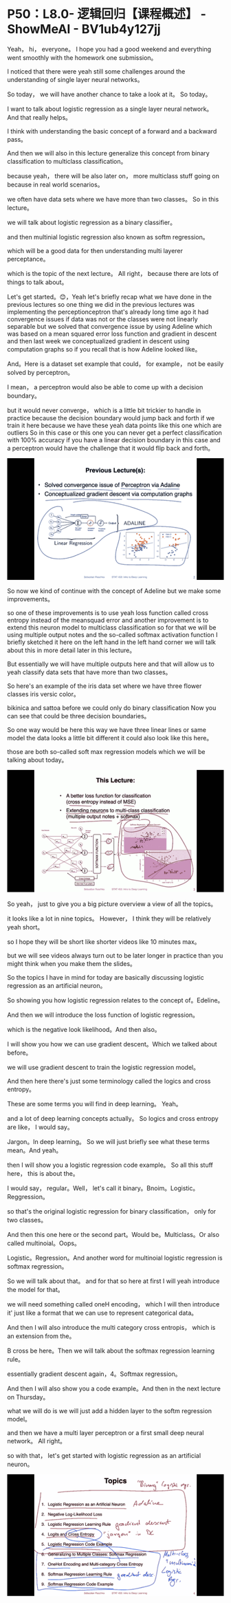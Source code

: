 # P50：L8.0- 逻辑回归【课程概述】 - ShowMeAI - BV1ub4y127jj

Yeah， hi， everyone。 I hope you had a good weekend and everything went smoothly with the homework one submission。

 I noticed that there were yeah still some challenges around the understanding of single layer neural networks。

 So today， we will have another chance to take a look at it。 So today。

 I want to talk about logistic regression as a single layer neural network。 And that really helps。

 I think with understanding the basic concept of a forward and a backward pass。

 And then we will also in this lecture generalize this concept from binary classification to multiclass classification。

 because yeah， there will be also later on， more multiclass stuff going on because in real world scenarios。

 we often have data sets where we have more than two classes。 So in this lecture。

 we will talk about logistic regression as a binary classifier。

 and then multinial logistic regression also known as softm regression。

 which will be a good data for then understanding multi layerer perceptance。

 which is the topic of the next lecture。 All right， because there are lots of things to talk about。

 Let's get started。😊，Yeah let's briefly recap what we have done in the previous lectures so one thing we did in the previous lectures was implementing the perceptionceptron that's already long time ago it had convergence issues if data was not or the classes were not linearly separable but we solved that convergence issue by using Adeline which was based on a mean squared error loss function and gradient in descent and then last week we conceptualized gradient in descent using computation graphs so if you recall that is how Adeline looked like。

And。Here is a dataset set example that could， for example， not be easily solved by perceptron。

 I mean， a perceptron would also be able to come up with a decision boundary。

 but it would never converge， which is a little bit trickier to handle in practice because the decision boundary would jump back and forth if we train it here because we have these yeah data points like this one which are outliers So in this case or this one you can never get a perfect classification with 100% accuracy if you have a linear decision boundary in this case and a perceptron would have the challenge that it would flip back and forth。



![](img/dde61643984eeac0ddc9007e2ed05284_1.png)

So now we kind of continue with the concept of Adeline but we make some improvements。

 so one of these improvements is to use yeah loss function called cross entropy instead of the meansquad error and another improvement is to extend this neuron model to multiclass classification so for that we will be using multiple output notes and the so-called softmax activation function I briefly sketched it here on the left hand in the left hand corner we will talk about this in more detail later in this lecture。

But essentially we will have multiple outputs here and that will allow us to yeah classify data sets that have more than two classes。

 So here's an example of the iris data set where we have three flower classes iris versic color。

 bikinica and sattoa before we could only do binary classification Now you can see that could be three decision boundaries。

 So one way would be here this way we have three linear lines or same model the data looks a little bit different it could also look like this here。

 those are both so-called soft max regression models which we will be talking about today。



![](img/dde61643984eeac0ddc9007e2ed05284_3.png)

So yeah， just to give you a big picture overview a view of all the topics。

 it looks like a lot in nine topics。 However， I think they will be relatively yeah short。

 so I hope they will be short like shorter videos like 10 minutes max。

 but we will see videos always turn out to be later longer in practice than you might think when you make them the slides。

 So the topics I have in mind for today are basically discussing logistic regression as an artificial neuron。

 So showing you how logistic regression relates to the concept of。Edeline。

And then we will introduce the loss function of logistic regression。

 which is the negative look likelihood。And then also。

 I will show you how we can use gradient descent。Which we talked about before。

 we will use gradient descent to train the logistic regression model。

 And then here there's just some terminology called the logics and cross entropy。

 These are some terms you will find in deep learning。 Yeah。

 and a lot of deep learning concepts actually。 So logics and cross entropy are like， I would say。

Jargon。In deep learning。 So we will just briefly see what these terms mean。And yeah。

 then I will show you a logistic regression code example。 So all this stuff here， this is about the。

 I would say， regular。Well， let's call it binary。Bnoim。Logistic。Reggression。

 so that's the original logistic regression for binary classification， only for two classes。

 And then this one here or the second part。Would be。Multiclass。Or also called multinoial。Oops。

Logistic。Regression。And another word for multinoial logistic regression is softmax regression。

So we will talk about that。 and for that so here at first I will yeah introduce the model for that。

 we will need something called oneH encoding， which I will then introduce it' just like a format that we can use to represent categorical data。

And then I will also introduce the multi category cross entropis， which is an extension from the。

B cross be here。Then we will talk about the softmax regression learning rule。

 essentially gradient descent again，4。Softmax regression。

 And then I will also show you a code example。And then in the next lecture on Thursday。

 what we will do is we will just add a hidden layer to the softm regression model。

 and then we have a multi layer perceptron or a first small deep neural network。 All right。

 so with that， let's get started with logistic regression as an artificial neuron。



![](img/dde61643984eeac0ddc9007e2ed05284_5.png)
